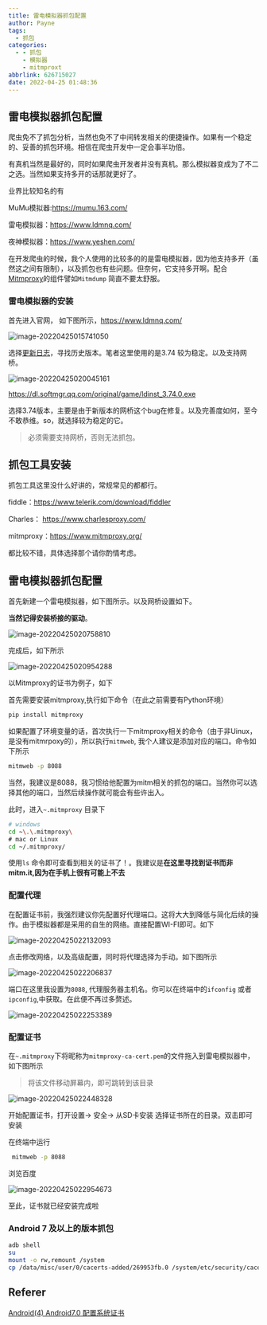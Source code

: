 ```yaml
---
title: 雷电模拟器抓包配置
author: Payne
tags:
  - 抓包
categories:
  - - 抓包
    - 模拟器
    - mitmproxt
abbrlink: 626715027
date: 2022-04-25 01:48:36
---
```


## 雷电模拟器抓包配置

爬虫免不了抓包分析，当然也免不了中间转发相关的便捷操作。如果有一个稳定的、妥善的抓包环境。相信在爬虫开发中一定会事半功倍。

有真机当然是最好的，同时如果爬虫开发者并没有真机。那么模拟器变成为了不二之选。当然如果支持多开的话那就更好了。

业界比较知名的有

MuMu模拟器:https://mumu.163.com/

雷电模拟器：https://www.ldmnq.com/

夜神模拟器：https://www.yeshen.com/

在开发爬虫的时候，我个人使用的比较多的的是雷电模拟器，因为他支持多开（虽然这之间有限制），以及抓包也有些问题。但奈何，它支持多开啊。配合 [Mitmproxy](https://www.mitmproxy.org/)的组件譬如`Mitmdump` 简直不要太舒服。

### 雷电模拟器的安装

首先进入官网， 如下图所示，https://www.ldmnq.com/

![image-20220425015741050](https://tva1.sinaimg.cn/large/e6c9d24egy1h1lclkmpbjj224n0u0wu4.jpg)



选择[更新日志](https://www.ldmnq.com/other/version-history-and-release-notes.html)，寻找历史版本。笔者这里使用的是3.74 较为稳定。以及支持网桥。

![image-20220425020045161](https://tva1.sinaimg.cn/large/e6c9d24egy1h1lcopronuj20gy0a4wen.jpg)

https://dl.softmgr.qq.com/original/game/ldinst_3.74.0.exe



选择3.74版本，主要是由于新版本的网桥这个bug在修复。以及完善度如何，至今不敢恭维。so，就选择较为稳定的它。

> 必须需要支持网桥，否则无法抓包。



## 抓包工具安装

抓包工具这里没什么好讲的，常规常见的都都行。

fiddle：https://www.telerik.com/download/fiddler

Charles： https://www.charlesproxy.com/

mitmproxy：https://www.mitmproxy.org/

都比较不错，具体选择那个请你酌情考虑。



## 雷电模拟器抓包配置

首先新建一个雷电模拟器，如下图所示。以及网桥设置如下。

**当然记得安装桥接的驱动**。

![image-20220425020758810](https://tva1.sinaimg.cn/large/e6c9d24egy1h1lcw8lt5wj20ui0u0juc.jpg)

完成后，如下所示

![image-20220425020954288](https://tva1.sinaimg.cn/large/e6c9d24egy1h1lcy8j46pj20o60dygma.jpg)

以Mitmproxy的证书为例子，如下

首先需要安装mitmproxy,执行如下命令（在此之前需要有Python环境）

```bash
pip install mitmproxy
```

如果配置了环境变量的话，首次执行一下mitmproxy相关的命令（由于非Uinux，是没有mitmrpoxy的），所以执行`mitmweb`, 我个人建议是添加对应的端口。命令如下所示

```bash
mitmweb -p 8088
```

当然，我建议是8088，我习惯给他配置为mitm相关的抓包的端口。当然你可以选择其他的端口，当然后续操作就可能会有些许出入。

此时，进入`~.mitmproxy` 目录下

```bash
# windows
cd ~\.\.mitmproxy\
# mac or Linux
cd ~/.mitmproxy/
```

使用`ls` 命令即可查看到相关的证书了！。我建议是**在这里寻找到证书而非mitm.it,因为在手机上很有可能上不去**

### 配置代理

在配置证书前，我强烈建议你先配置好代理端口。这将大大到降低与简化后续的操作。由于模拟器都是采用的自生的网络。直接配置WI-FI即可。如下

![image-20220425022132093](https://tva1.sinaimg.cn/large/e6c9d24egy1h1ldabzy52j20oa0rwdgj.jpg)

点击修改网络，以及高级配置，同时将代理选择为手动。如下图所示

![image-20220425022206837](https://tva1.sinaimg.cn/large/e6c9d24egy1h1ldaxdedej20la10a75t.jpg)

端口在这里我设置为`8088`, 代理服务器主机名。你可以在终端中的`ifconfig` 或者`ipconfig`,中获取。在此便不再过多赘述。

![image-20220425022253389](https://tva1.sinaimg.cn/large/e6c9d24egy1h1ldbqbtpqj20kq0dk3z5.jpg)

### 配置证书

在`~.mitmproxy`下将昵称为`mitmproxy-ca-cert.pem`的文件拖入到雷电模拟器中，如下图所示

> 将该文件移动屏幕内，即可跳转到该目录



![image-20220425022448328](https://tva1.sinaimg.cn/large/e6c9d24egy1h1lddqsvxpj21l20u0n25.jpg)

开始配置证书，打开设置-> 安全-> 从SD卡安装 选择证书所在的目录。双击即可安装

在终端中运行

```bash
 mitmweb -p 8088
```



浏览百度

![image-20220425022954673](https://tva1.sinaimg.cn/large/e6c9d24egy1h1ldj2cgkdj21b80u0k22.jpg)



至此，证书就已经安装完成啦



### Android 7 及以上的版本抓包

```bash
adb shell
su
mount -o rw,remount /system
cp /data/misc/user/0/cacerts-added/269953fb.0 /system/etc/security/cacerts/
```



## Referer

[Android(4) Android7.0 配置系统证书](https://blog.csdn.net/Palmer9/article/details/119062660)
